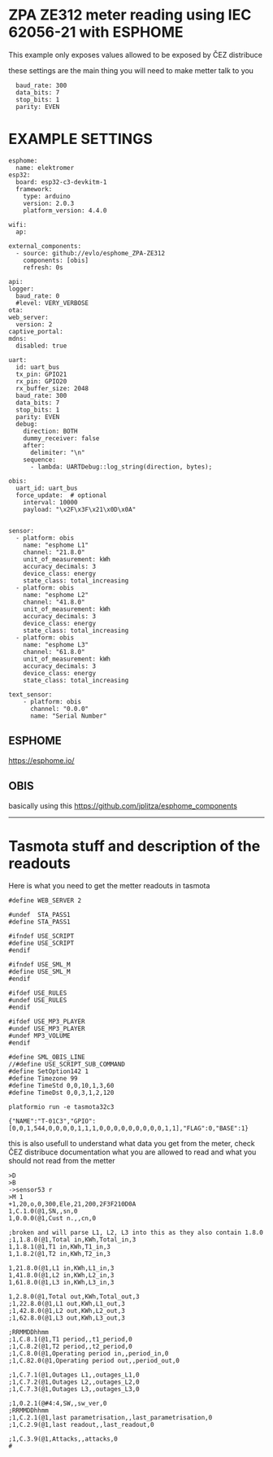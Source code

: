 # ZPA ZE312 meter reading using IEC 62056-21 with ESPHOME

This example only exposes values allowed to be exposed by ČEZ distribuce

these settings are the main thing you will need to make metter talk to you

```
  baud_rate: 300
  data_bits: 7
  stop_bits: 1
  parity: EVEN
```





# EXAMPLE SETTINGS

```
esphome:
  name: elektromer
esp32:
  board: esp32-c3-devkitm-1
  framework:
    type: arduino
    version: 2.0.3
    platform_version: 4.4.0  

wifi:
  ap:

external_components:
  - source: github://evlo/esphome_ZPA-ZE312
    components: [obis]
    refresh: 0s

api:
logger:
  baud_rate: 0
  #level: VERY_VERBOSE
ota:
web_server:
  version: 2
captive_portal:
mdns:
  disabled: true

uart:
  id: uart_bus
  tx_pin: GPIO21
  rx_pin: GPIO20
  rx_buffer_size: 2048  
  baud_rate: 300
  data_bits: 7
  stop_bits: 1
  parity: EVEN
  debug: 
    direction: BOTH
    dummy_receiver: false
    after:
      delimiter: "\n"
    sequence:
      - lambda: UARTDebug::log_string(direction, bytes);

obis:
  uart_id: uart_bus
  force_update:  # optional
    interval: 10000
    payload: "\x2F\x3F\x21\x0D\x0A"


sensor:
  - platform: obis
    name: "esphome L1"
    channel: "21.8.0"
    unit_of_measurement: kWh
    accuracy_decimals: 3
    device_class: energy
    state_class: total_increasing
  - platform: obis
    name: "esphome L2"
    channel: "41.8.0"
    unit_of_measurement: kWh
    accuracy_decimals: 3
    device_class: energy
    state_class: total_increasing
  - platform: obis
    name: "esphome L3"
    channel: "61.8.0"
    unit_of_measurement: kWh
    accuracy_decimals: 3
    device_class: energy
    state_class: total_increasing

text_sensor:
    - platform: obis
      channel: "0.0.0"
      name: "Serial Number"
```


## ESPHOME

https://esphome.io/

## OBIS

basically using this https://github.com/jplitza/esphome_components

*******

# Tasmota stuff and description of the readouts

Here is what you need to get the metter readouts in tasmota

```
#define WEB_SERVER 2

#undef  STA_PASS1
#define STA_PASS1

#ifndef USE_SCRIPT
#define USE_SCRIPT
#endif

#ifndef USE_SML_M
#define USE_SML_M
#endif

#ifdef USE_RULES
#undef USE_RULES
#endif

#ifdef USE_MP3_PLAYER 
#undef USE_MP3_PLAYER
#undef MP3_VOLUME
#endif

#define SML_OBIS_LINE
//#define USE_SCRIPT_SUB_COMMAND
#define SetOption142 1
#define Timezone 99
#define TimeStd 0,0,10,1,3,60
#define TimeDst 0,0,3,1,2,120
```

```
platformio run -e tasmota32c3
```
```
{"NAME":"T-01C3","GPIO":[0,0,1,544,0,0,0,0,1,1,1,0,0,0,0,0,0,0,0,0,1,1],"FLAG":0,"BASE":1}
```

this is also usefull to understand what data you get from the meter, check ČEZ distribuce documentation what you are allowed to read and what you should not read from the metter 

```
>D
>B
->sensor53 r
>M 1
+1,20,o,0,300,Ele,21,200,2F3F210D0A
1,C.1.0(@1,SN,,sn,0
1,0.0.0(@1,Cust n.,,cn,0

;broken and will parse L1, L2, L3 into this as they also contain 1.8.0
;1,1.8.0(@1,Total in,KWh,Total_in,3
1,1.8.1(@1,T1 in,KWh,T1_in,3
1,1.8.2(@1,T2 in,KWh,T2_in,3

1,21.8.0(@1,L1 in,KWh,L1_in,3
1,41.8.0(@1,L2 in,KWh,L2_in,3
1,61.8.0(@1,L3 in,KWh,L3_in,3

1,2.8.0(@1,Total out,KWh,Total_out,3
;1,22.8.0(@1,L1 out,KWh,L1_out,3
;1,42.8.0(@1,L2 out,KWh,L2_out,3
;1,62.8.0(@1,L3 out,KWh,L3_out,3

;RRMMDDhhmm
;1,C.8.1(@1,T1 period,,t1_period,0
;1,C.8.2(@1,T2 period,,t2_period,0
;1,C.8.0(@1,Operating period in,,period_in,0
;1,C.82.0(@1,Operating period out,,period_out,0

;1,C.7.1(@1,Outages L1,,outages_L1,0
;1,C.7.2(@1,Outages L2,,outages_L2,0
;1,C.7.3(@1,Outages L3,,outages_L3,0

;1,0.2.1(@#4:4,SW,,sw_ver,0
;RRMMDDhhmm
;1,C.2.1(@1,last parametrisation,,last_parametrisation,0
;1,C.2.9(@1,last readout,,last_readout,0

;1,C.3.9(@1,Attacks,,attacks,0
#
````

